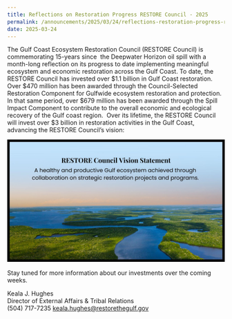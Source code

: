 ```yaml
---
title: Reflections on Restoration Progress RESTORE Council - 2025
permalink: /announcements/2025/03/24/reflections-restoration-progress-restore-council-2025/
date: 2025-03-24
---
```


The Gulf Coast Ecosystem Restoration Council (RESTORE Council) is commemorating 15-years since  the Deepwater Horizon oil spill with a month-long reflection on its progress to date implementing meaningful ecosystem and economic restoration across the Gulf Coast. To date, the RESTORE Council has invested over $1.1 billion in Gulf Coast restoration. Over $470 million has been awarded through the Council-Selected Restoration Component for Gulfwide ecosystem restoration and protection. In that same period, over $679 million has been awarded through the Spill Impact Component to contribute to the overall economic and ecological recovery of the Gulf coast region.  Over its lifetime, the RESTORE Council will invest over $3 billion in restoration activities in the Gulf Coast, advancing the RESTORE Council’s vision:

![RESTORE Council Vision Statement - A healthy and productive Gulf ecosystem achieved through collaboration on strategic restoration projects and programs](/img/eblast_image_03242025.jpg)

Stay tuned for more information about our investments over the coming weeks.

Keala J. Hughes  
Director of External Affairs & Tribal Relations  
(504) 717-7235
keala.hughes@restorethegulf.gov
